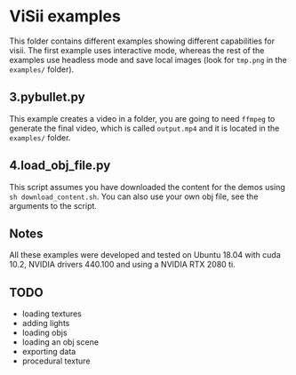 # ViSii examples

This folder contains different examples showing different capabilities for visii. 
The first example uses interactive mode, whereas the rest of the examples 
use headless mode and save local images (look for `tmp.png` in the `examples/` 
folder). 


## 3.pybullet.py
This example creates a video in a folder, you are going to need `ffmpeg` to generate 
the final video, which is called `output.mp4` and it is located in the `examples/` folder.

## 4.load_obj_file.py
This script assumes you have downloaded the content for the demos using `sh download_content.sh`. 
You can also use your own obj file, see the arguments to the script. 

## Notes
All these examples were developed and tested on Ubuntu 18.04 with cuda 10.2, NVIDIA drivers
440.100 and using a NVIDIA RTX 2080 ti. 


## TODO

- loading textures
- adding lights
- loading objs
- loading an obj scene 
- exporting data
- procedural texture

